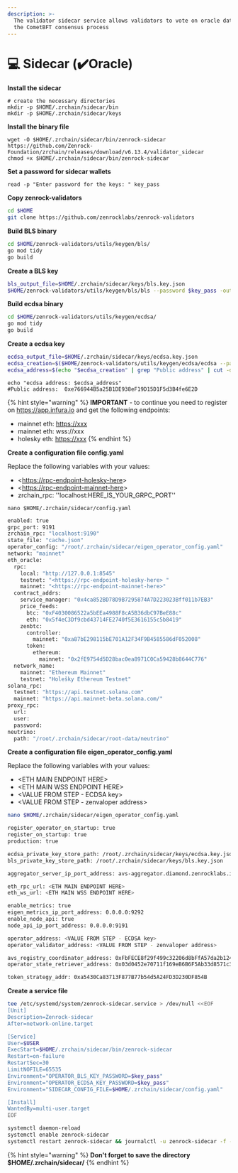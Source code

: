 ```yaml
---
description: >-
  The validator sidecar service allows validators to vote on oracle data during
  the CometBFT consensus process
---
```


# 💻 Sidecar (✔️Oracle)

**Install the sidecar**

```shell
# create the necessary directories
mkdir -p $HOME/.zrchain/sidecar/bin
mkdir -p $HOME/.zrchain/sidecar/keys
```

**Install the binary file**

```shell
wget -O $HOME/.zrchain/sidecar/bin/zenrock-sidecar https://github.com/Zenrock-Foundation/zrchain/releases/download/v6.13.4/validator_sidecar
chmod +x $HOME/.zrchain/sidecar/bin/zenrock-sidecar
```

**Set a password for sidecar wallets**

```shell
read -p "Enter password for the keys: " key_pass
```

**Copy zenrock-validators**

```bash
cd $HOME
git clone https://github.com/zenrocklabs/zenrock-validators
```



**Build BLS binary**

```bash
cd $HOME/zenrock-validators/utils/keygen/bls/
go mod tidy
go build
```

**Create a BLS key**

```bash
bls_output_file=$HOME/.zrchain/sidecar/keys/bls.key.json
$HOME/zenrock-validators/utils/keygen/bls/bls --password $key_pass -output-file $bls_output_file
```

**Build ecdsa binary**

```bash
cd $HOME/zenrock-validators/utils/keygen/ecdsa/
go mod tidy
go build
```

**Create a ecdsa key**

```bash
ecdsa_output_file=$HOME/.zrchain/sidecar/keys/ecdsa.key.json
ecdsa_creation=$($HOME/zenrock-validators/utils/keygen/ecdsa/ecdsa --password $key_pass -output-file $ecdsa_output_file)
ecdsa_address=$(echo "$ecdsa_creation" | grep "Public address" | cut -d: -f2)
```

```shell
echo "ecdsa address: $ecdsa_address"
#Public address:  0xe766944B5a25B1DE938eF19D15D1F5d3B4fe6E2D
```

{% hint style="warning" %}
**IMPORTANT** - to continue you need to register on https://app.infura.io and get the following endpoints:&#x20;

* mainnet eth: [https://xxx](https://xxx)
* mainnet eth: wss://xxx
* holesky eth: [https://xxx](https://xxx)
{% endhint %}

**Create a configuration file config.yaml**

Replace the following variables with your values:

* <[https://rpc-endpoint-holesky-here](https://rpc-endpoint-holesky-here)>
* <[https://rpc-endpoint-mainnet-here](https://rpc-endpoint-mainnet-here)>
* zrchain\_rpc: ''localhost:HERE\_IS\_YOUR\_GRPC\_PORT''

```shell
nano $HOME/.zrchain/sidecar/config.yaml
```

```bash
enabled: true
grpc_port: 9191
zrchain_rpc: "localhost:9190"
state_file: "cache.json"
operator_config: "/root/.zrchain/sidecar/eigen_operator_config.yaml"
network: "mainnet"
eth_oracle:
  rpc:
    local: "http://127.0.0.1:8545"
    testnet: "<https://rpc-endpoint-holesky-here> "
    mainnet: "<https://rpc-endpoint-mainnet-here>"
  contract_addrs:
    service_manager: "0x4ca852BD78D9B7295874A7D223023Bff011b7EB3"
    price_feeds:
      btc: "0xF4030086522a5bEEa4988F8cA5B36dbC97BeE88c"
      eth: "0x5f4eC3Df9cbd43714FE2740f5E3616155c5b8419"
    zenbtc:
      controller:
        mainnet: "0xa87bE298115bE701A12F34F9B4585586dF052008"
      token:
        ethereum:
          mainnet: "0x2fE9754d5D28bac0ea8971C0Ca59428b8644C776"
  network_name:
    mainnet: "Ethereum Mainnet"
    testnet: "Holešky Ethereum Testnet"
solana_rpc:
  testnet: "https://api.testnet.solana.com"
  mainnet: "https://api.mainnet-beta.solana.com/"
proxy_rpc:
  url:
  user:
  password:
neutrino:
  path: "/root/.zrchain/sidecar/root-data/neutrino"
```

**Create a configuration file eigen\_operator\_config.yaml**

Replace the following variables with your values:

* \<ETH MAIN ENDPOINT HERE>
* \<ETH MAIN WSS ENDPOINT HERE>
* \<VALUE FROM STEP - ECDSA key>
* \<VALUE FROM STEP - zenvaloper address>

```bash
nano $HOME/.zrchain/sidecar/eigen_operator_config.yaml
```

```bash
register_operator_on_startup: true
register_on_startup: true
production: true

ecdsa_private_key_store_path: /root/.zrchain/sidecar/keys/ecdsa.key.json
bls_private_key_store_path: /root/.zrchain/sidecar/keys/bls.key.json

aggregator_server_ip_port_address: avs-aggregator.diamond.zenrocklabs.io:8090

eth_rpc_url: <ETH MAIN ENDPOINT HERE>
eth_ws_url: <ETH MAIN WSS ENDPOINT HERE>

enable_metrics: true
eigen_metrics_ip_port_address: 0.0.0.0:9292
enable_node_api: true
node_api_ip_port_address: 0.0.0.0:9191

operator_address: <VALUE FROM STEP - ECDSA key>
operator_validator_address: <VALUE FROM STEP - zenvaloper address>

avs_registry_coordinator_address: 0xFbFECE8f29f499c32206d8bFfA57da2b124790C7
operator_state_retriever_address: 0x03d0452e70711f169eB6B6F5Ab33d8571c313ef6

token_strategy_addr: 0xa5430Ca83713F877B77b54d5A24FD3D230DF854B
```

**Create a service file**

```bash
tee /etc/systemd/system/zenrock-sidecar.service > /dev/null <<EOF
[Unit]
Description=Zenrock-sidecar
After=network-online.target

[Service]
User=$USER
ExecStart=$HOME/.zrchain/sidecar/bin/zenrock-sidecar
Restart=on-failure
RestartSec=30
LimitNOFILE=65535
Environment="OPERATOR_BLS_KEY_PASSWORD=$key_pass"
Environment="OPERATOR_ECDSA_KEY_PASSWORD=$key_pass"
Environment="SIDECAR_CONFIG_FILE=$HOME/.zrchain/sidecar/config.yaml"

[Install]
WantedBy=multi-user.target
EOF
```

```bash
systemctl daemon-reload
systemctl enable zenrock-sidecar
systemctl restart zenrock-sidecar && journalctl -u zenrock-sidecar -f -o cat
```

{% hint style="warning" %}
**Don't forget to save the directory $HOME/.zrchain/sidecar/**
{% endhint %}

